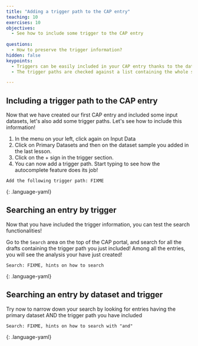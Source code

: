 ```yaml
---
title: "Adding a trigger path to the CAP entry"
teaching: 10
exercises: 10
objectives:
  - See how to include some trigger to the CAP entry 
    
questions:
  - How to preserve the trigger information?
hidden: false
keypoints:
  - Triggers can be easily included in your CAP entry thanks to the dataset name suggestion system
  - The trigger paths are checked against a list containing the whole set of triggers by year of data taking

---
```



## Including a trigger path to the CAP entry

Now that we have created our first CAP entry and included some input datasets, let's also add some trigger paths. Let's see how to include this information!

1. In the menu on your left, click again on Input Data
2. Click on Primary Datasets and then on the dataset sample you added in the last lesson. 
3. Click on the + sign in the trigger section.  
4. You can now add a trigger path. Start typing to see how the autocomplete feature does its job! 

~~~
Add the following trigger path: FIXME
~~~
{: .language-yaml}





## Searching an entry by trigger

Now that you have included the trigger information, you can test the search functionalities!

Go to the `Search` area on the top of the CAP portal, and search for all the drafts containing the trigger path you just included! Among all the entries, you will see the analysis your have just created! 

~~~
Search: FIXME, hints on how to search
~~~
{: .language-yaml}


## Searching an entry by dataset and trigger
Try now to narrow down your search by looking for entries having the primary dataset AND the trigger path you have included

~~~
Search: FIXME, hints on how to search with "and"
~~~
{: .language-yaml}
